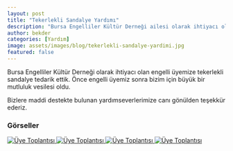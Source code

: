 ```yaml
---
layout: post
title: "Tekerlekli Sandalye Yardımı"
description: "Bursa Engelliler Kültür Derneği ailesi olarak ihtiyacı olan engelli üyemize tekerlekli sandalye tedarik ettik."
author: bekder
categories: [Yardım]
image: assets/images/blog/tekerlekli-sandalye-yardimi.jpg
featured: false
---
```


Bursa Engelliler Kültür Derneği olarak ihtiyacı olan engelli üyemize tekerlekli sandalye tedarik ettik. Önce engelli üyemiz sonra bizim için büyük bir mutluluk vesilesi oldu.

Bizlere maddi destekte bulunan yardımseverlerimize canı gönülden teşekkür ederiz.

### Görseller

<a href="/assets/images/blog/utekerlekli-sandalye-yardimi-1.jpg" data-lightbox="tekerlekli-sandalye-yardimi" data-title="Üye Toplantısı">
    <img src="/assets/images/blog/utekerlekli-sandalye-yardimi-1.jpg" alt="Üye Toplantısı" />
</a>

<a href="/assets/images/blog/utekerlekli-sandalye-yardimi-2.jpg" data-lightbox="tekerlekli-sandalye-yardimi" data-title="Üye Toplantısı">
    <img src="/assets/images/blog/utekerlekli-sandalye-yardimi-2.jpg" alt="Üye Toplantısı" />
</a>

<a href="/assets/images/blog/utekerlekli-sandalye-yardimi-3.jpg" data-lightbox="tekerlekli-sandalye-yardimi" data-title="Üye Toplantısı">
    <img src="/assets/images/blog/utekerlekli-sandalye-yardimi-3.jpg" alt="Üye Toplantısı" />
</a>

<a href="/assets/images/blog/utekerlekli-sandalye-yardimi-4.jpg" data-lightbox="tekerlekli-sandalye-yardimi" data-title="Üye Toplantısı">
    <img src="/assets/images/blog/utekerlekli-sandalye-yardimi-4.jpg" alt="Üye Toplantısı" />
</a>
